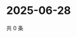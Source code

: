 # 2025-06-28

共 0 条

<!-- BEGIN ZHIHUVIDEO -->
<!-- 最后更新时间 Sat Jun 28 2025 20:19:50 GMT+0800 (China Standard Time) -->

<!-- END ZHIHUVIDEO -->
